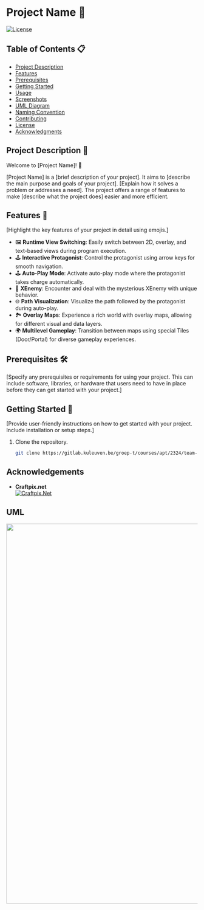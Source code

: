 # Project Name 🚀

[![License](https://img.shields.io/badge/License-Jeffee_Ruicong_William-blue.svg)](LICENSE.md)

## Table of Contents 📋
- [Project Description](#project-description)
- [Features](#features)
- [Prerequisites](#prerequisites)
- [Getting Started](#getting-started)
- [Usage](#usage)
- [Screenshots](#screenshots)
- [UML Diagram](#uml-diagram)
- [Naming Convention](#naming-convention)
- [Contributing](#contributing)
- [License](#license)
- [Acknowledgments](#acknowledgments)

## Project Description 📄

Welcome to [Project Name]! 🌟

[Project Name] is a [brief description of your project]. It aims to [describe the main purpose and goals of your project]. [Explain how it solves a problem or addresses a need]. The project offers a range of features to make [describe what the project does] easier and more efficient.

## Features 🌟

[Highlight the key features of your project in detail using emojis.]
- 🖼️ **Runtime View Switching**: Easily switch between 2D, overlay, and text-based views during program execution.
- 🕹️ **Interactive Protagonist**: Control the protagonist using arrow keys for smooth navigation.
- 🕹️ **Auto-Play Mode**: Activate auto-play mode where the protagonist takes charge automatically.
- 🦹 **XEnemy**: Encounter and deal with the mysterious XEnemy with unique behavior.
- 🌐 **Path Visualization**: Visualize the path followed by the protagonist during auto-play.
- 🏞️ **Overlay Maps**: Experience a rich world with overlay maps, allowing for different visual and data layers.
- 🌍 **Multilevel Gameplay**: Transition between maps using special Tiles (Door/Portal) for diverse gameplay experiences.

## Prerequisites 🛠️

[Specify any prerequisites or requirements for using your project. This can include software, libraries, or hardware that users need to have in place before they can get started with your project.]

## Getting Started 🚀

[Provide user-friendly instructions on how to get started with your project. Include installation or setup steps.]

1. Clone the repository.
   ```bash
   git clone https://gitlab.kuleuven.be/groep-t/courses/apt/2324/team-a4-fa.git

## Acknowledgements
* **Craftpix.net** <br> [![Craftpix.Net](https://craftpix.net/wp-content/themes/craftpix/assets/images/logo-xmas.svg)](https://craftpix.net)

## UML
<img src="UML_20231205.png" width="1000">